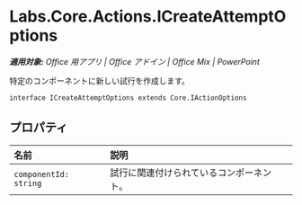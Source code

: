 
# <a name="labs.core.actions.icreateattemptoptions"></a>Labs.Core.Actions.ICreateAttemptOptions

 _**適用対象:** Office 用アプリ | Office アドイン | Office Mix | PowerPoint_

特定のコンポーネントに新しい試行を作成します。

```
interface ICreateAttemptOptions extends Core.IActionOptions
```


## <a name="properties"></a>プロパティ


|**名前**|**説明**|
|:-----|:-----|
| `componentId: string`|試行に関連付けられているコンポーネント。|
